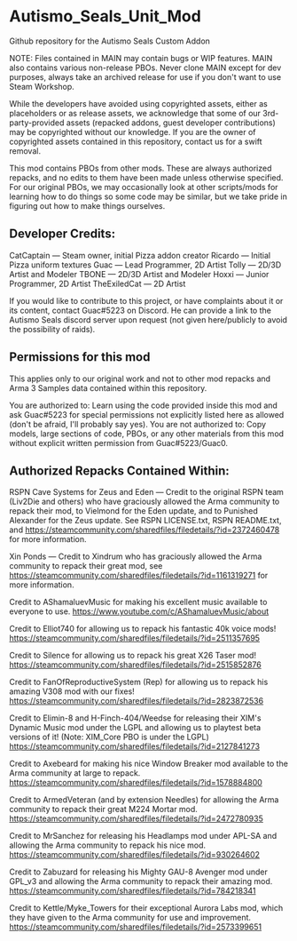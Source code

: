 # Autismo_Seals_Unit_Mod
Github repository for the Autismo Seals Custom Addon

NOTE: Files contained in MAIN may contain bugs or WIP features. MAIN also contains various non-release PBOs. Never clone MAIN except for dev purposes, always take an archived release for use if you don't want to use Steam Workshop.

While the developers have avoided using copyrighted assets, either as placeholders or as release assets, we acknowledge that some of our 3rd-party-provided assets (repacked addons, guest developer contributions) may be copyrighted without our knowledge. If you are the owner of copyrighted assets contained in this repository, contact us for a swift removal.

This mod contains PBOs from other mods. These are always authorized repacks, and no edits to them have been made unless otherwise specified. For our original PBOs, we may occasionally look at other scripts/mods for learning how to do things so some code may be similar, but we take pride in figuring out how to make things ourselves.



## Developer Credits:

CatCaptain — Steam owner, initial Pizza addon creator
Ricardo — Initial Pizza uniform textures
Guac — Lead Programmer, 2D Artist
Tolly — 2D/3D Artist and Modeler
TBONE — 2D/3D Artist and Modeler
Hoxxi — Junior Programmer, 2D Artist
TheExiledCat — 2D Artist

If you would like to contribute to this project, or have complaints about it or its content, contact Guac#5223 on Discord. He can provide a link to the Autismo Seals discord server upon request (not given here/publicly to avoid the possibility of raids).



## Permissions for this mod
This applies only to our original work and not to other mod repacks and Arma 3 Samples data contained within this repository.

You are authorized to:
Learn using the code provided inside this mod and ask Guac#5223 for special permissions not explicitly listed here as allowed (don't be afraid, I'll probably say yes).
You are not authorized to:
Copy models, large sections of code, PBOs, or any other materials from this mod without explicit written permission from Guac#5223/Guac0.



## Authorized Repacks Contained Within:

RSPN Cave Systems for Zeus and Eden — Credit to the original RSPN team (Liv2Die and others) who have graciously allowed the Arma community to repack their mod, to Vielmond for the Eden update, and to Punished Alexander for the Zeus update. See RSPN LICENSE.txt, RSPN README.txt, and https://steamcommunity.com/sharedfiles/filedetails/?id=2372460478 for more information.

Xin Ponds — Credit to Xindrum who has graciously allowed the Arma community to repack their great mod, see https://steamcommunity.com/sharedfiles/filedetails/?id=1161319271 for more information.

Credit to AShamaluevMusic for making his excellent music available to everyone to use. https://www.youtube.com/c/AShamaluevMusic/about

Credit to Elliot740 for allowing us to repack his fantastic 40k voice mods! https://steamcommunity.com/sharedfiles/filedetails/?id=2511357695

Credit to Silence for allowing us to repack his great X26 Taser mod! https://steamcommunity.com/sharedfiles/filedetails/?id=2515852876

Credit to FanOfReproductiveSystem (Rep) for allowing us to repack his amazing V308 mod with our fixes! https://steamcommunity.com/sharedfiles/filedetails/?id=2823872536

Credit to Elimin-8 and H-Finch-404/Weedse for releasing their XIM's Dynamic Music mod under the LGPL and allowing us to playtest beta versions of it! (Note: XIM_Core PBO is under the LGPL) https://steamcommunity.com/sharedfiles/filedetails/?id=2127841273

Credit to Axebeard for making his nice Window Breaker mod available to the Arma community at large to repack. https://steamcommunity.com/sharedfiles/filedetails/?id=1578884800

Credit to ArmedVeteran (and by extension Needles) for allowing the Arma community to repack their great M224 Mortar mod. https://steamcommunity.com/sharedfiles/filedetails/?id=2472780935

Credit to MrSanchez for releasing his Headlamps mod under APL-SA and allowing the Arma community to repack his nice mod. https://steamcommunity.com/sharedfiles/filedetails/?id=930264602

Credit to Zabuzard for releasing his Mighty GAU-8 Avenger mod under GPL_v3 and allowing the Arma community to repack their amazing mod. https://steamcommunity.com/sharedfiles/filedetails/?id=784218341

Credit to Kettle/Myke_Towers for their exceptional Aurora Labs mod, which they have given to the Arma community for use and improvement. https://steamcommunity.com/sharedfiles/filedetails/?id=2573399651